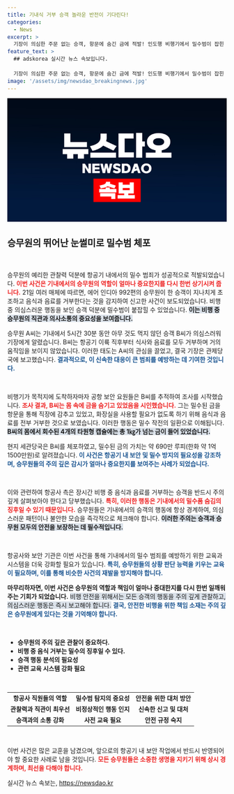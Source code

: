 ```yaml
---
title: 기내식 거부 승객 놀라운 반전이 기다린다!
categories:
  - News
excerpt: >
  기장이 의심한 주문 없는 승객, 항문에 숨긴 금에 적발! 인도행 비행기에서 밀수범이 잡힌 황당한 사건이 드러났다. 승무원의 기민한 판단이 빛을 발한 순간!
feature_text: >
  ## adskorea 실시간 뉴스 속보입니다.

  기장이 의심한 주문 없는 승객, 항문에 숨긴 금에 적발! 인도행 비행기에서 밀수범이 잡힌 황당한 사건이 드러났다. 승무원의 기민한 판단이 빛을 발한 순간!
image: '/assets/img/newsdao_breakingnews.jpg'
---
```


<p><img src="/assets/img/newsdao_breakingnews.jpg" alt="adskorea 속보" /></p>

<h2 data-ke-size="size26">승무원의 뛰어난 눈썰미로 밀수범 체포</h2>

<p data-ke-size="size16">&nbsp;</p>

<p>승무원의 예리한 관찰력 덕분에 항공기 내에서의 밀수 범죄가 성공적으로 적발되었습니다. <b><span style="color: #ee2323;">이번 사건은 기내에서의 승무원의 역할이 얼마나 중요한지를 다시 한번 상기시켜 줍니다.</span></b> 21일 여러 매체에 따르면, 에어 인디아 992편의 승무원이 한 승객이 지나치게 초조하고 음식과 음료를 거부한다는 것을 감지하여 신고한 사건이 보도되었습니다. 비행 중 의심스러운 행동을 보인 승객 덕분에 밀수범이 붙잡힐 수 있었습니다. <b><span style="background-color: #21538527;">이는 비행 중 승무원의 직관과 의사소통의 중요성을 보여줍니다.</span></b> </p>

<p>승무원 A씨는 기내에서 5시간 30분 동안 아무 것도 먹지 않던 승객 B씨가 의심스러워 기장에게 알렸습니다. B씨는 항공기 이륙 직후부터 식사와 음료를 모두 거부하며 거의 움직임을 보이지 않았습니다. 이러한 태도는 A씨의 관심을 끌었고, 결국 기장은 관제당국에 보고했습니다. <b><span style="color: #1a5490;">결과적으로, 이 신속한 대응이 큰 범죄를 예방하는 데 기여한 것입니다.</span></b></p>

<p data-ke-size="size16">&nbsp;</p>

<p>비행기가 목적지에 도착하자마자 공항 보안 요원들은 B씨를 추적하여 조사를 시작했습니다. <b><span style="color: #ee2323;">조사 결과, B씨는 몸 속에 금을 숨기고 있었음을 시인했습니다.</span></b> 그는 밀수된 금을 항문을 통해 직장에 감추고 있었고, 화장실을 사용할 필요가 없도록 하기 위해 음식과 음료를 전부 거부한 것으로 보였습니다. 이러한 행동은 밀수 작전의 일환으로 이해됩니다. <b><span style="background-color: #21538527;">B씨의 몸에서 회수된 4개의 타원형 캡슐에는 총 1㎏가 넘는 금이 들어 있었습니다.</span></b> </p>

<p>현지 세관당국은 B씨를 체포하였고, 밀수된 금의 가치는 약 690만 루피(한화 약 1억 1500만원)로 알려졌습니다. <b><span style="color: #1a5490;">이 사건은 항공기 내 보안 및 밀수 방지의 필요성을 강조하며, 승무원들의 주의 깊은 감시가 얼마나 중요한지를 보여주는 사례가 되었습니다.</span></b></p>

<p data-ke-size="size16">&nbsp;</p>

<p>이와 관련하여 항공사 측은 장시간 비행 중 음식과 음료를 거부하는 승객을 반드시 주의 깊게 살펴보아야 한다고 당부했습니다. <b><span style="color: #ee2323;">특히, 이러한 행동은 기내에서의 밀수품 숨김의 징후일 수 있기 때문입니다.</span></b> 승무원들은 기내에서의 승객의 행동에 항상 경계하여, 의심스러운 패턴이나 불안한 모습을 즉각적으로 체크해야 합니다. <b><span style="background-color: #21538527;">이러한 주의는 승객과 승무원 모두의 안전을 보장하는 데 필수적입니다.</span></b></p>

<p data-ke-size="size16">&nbsp;</p>

<p>항공사와 보안 기관은 이번 사건을 통해 기내에서의 밀수 범죄를 예방하기 위한 교육과 시스템을 더욱 강화할 필요가 있습니다. <b><span style="color: #1a5490;">특히, 승무원들의 상황 판단 능력을 키우는 교육이 필요하며, 이를 통해 비슷한 사건의 재발을 방지해야 합니다.</span></b> </p>

<p><b>마무리하자면, 이번 사건은 승무원의 역할과 책임이 얼마나 중대한지를 다시 한번 일깨워 주는 기회가 되었습니다.</b> <span style="background-color: #21538527;">비행 안전을 위해서는 모든 승객의 행동을 주의 깊게 관찰하고, 의심스러운 행동은 즉시 보고해야 합니다.</span> <b><span style="color: #1a5490;">결국, 안전한 비행을 위한 책임 소재는 주의 깊은 승무원에게 있다는 것을 기억해야 합니다.</span></b></p>

<p data-ke-size="size16">&nbsp;</p>

<ul>
    <li><b>승무원의 주의 깊은 관찰이 중요하다.</b></li>
    <li><b>비행 중 음식 거부는 밀수의 징후일 수 있다.</b></li>
    <li><b>승객 행동 분석의 필요성</b></li>
    <li><b>관련 교육 시스템 강화 필요</b></li>
</ul>

<p data-ke-size="size16">&nbsp;</p>

<table style="width: 100%;">
    <tr>
        <td style="text-align: center; height: 17px;"><b>항공사 직원들의 역할</b></td>
        <td style="text-align: center; height: 17px;"><b>밀수범 탐지의 중요성</b></td>
        <td style="text-align: center; height: 17px;"><b>안전을 위한 대처 방안</b></td>
    </tr>
    <tr>
        <td style="text-align: center; height: 17px;"><b>관찰력과 직관이 최우선</b></td>
        <td style="text-align: center; height: 17px;"><b>비정상적인 행동 인지</b></td>
        <td style="text-align: center; height: 17px;"><b>신속한 신고 및 대처</b></td>
    </tr>
    <tr>
        <td style="text-align: center; height: 17px;"><b>승객과의 소통 강화</b></td>
        <td style="text-align: center; height: 17px;"><b>사전 교육 필요</b></td>
        <td style="text-align: center; height: 17px;"><b>안전 규정 숙지</b></td>
    </tr>
</table>

<p data-ke-size="size16">&nbsp;</p>

<p>이번 사건은 많은 교훈을 남겼으며, 앞으로의 항공기 내 보안 작업에서 반드시 반영되어야 할 중요한 사례로 남을 것입니다. <b><span style="color: #ee2323;">모든 승무원들은 소중한 생명을 지키기 위해 상시 경계하며, 최선을 다해야 합니다.</span></b></p>
실시간 뉴스 속보는, <a href="https://newsdao.kr" rel="dofollow">https://newsdao.kr</a>


